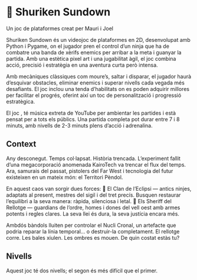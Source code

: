 <h1>🥷 Shuriken Sundown</h1>

Un joc de plataformes creat per Mauri i Joel

Shuriken Sundown és un videojoc de plataformes en 2D, desenvolupat amb Python i Pygame, on el jugador pren el control d’un ninja que ha de combatre una banda de xèrifs enemics per arribar a la meta i guanyar la partida. Amb una estètica pixel art i una jugabilitat àgil, el joc combina acció, precisió i estratègia en una aventura curta però intensa.

Amb mecàniques clàssiques com moure’s, saltar i disparar, el jugador haurà d’esquivar obstacles, eliminar enemics i superar nivells cada vegada més desafiants. El joc inclou una tenda d’habilitats on es poden adquirir millores per facilitar el progrés, oferint així un toc de personalització i progressió estratègica.

El joc , té música extreta de YouTube per ambientar les partides i està pensat per a tots els públics. Una partida completa pot durar entre 7 i 8 minuts, amb nivells de 2-3 minuts plens d’acció i adrenalina.

<h2>Context</h2>

Any desconegut. Temps col·lapsat. Història trencada.
L’experiment fallit d’una megacorporació anomenada KairoTech va trencar el flux del temps. Ara, samurais del passat, pistolers del Far West i tecnologia del futur existeixen en un mateix món: el Territori Pèndol.

En aquest caos van sorgir dues forces:
🥷 El Clan de l’Eclipsi — antics ninjes, adaptats al present, mestres del sigil i del tret precís. Busquen restaurar l’equilibri a la seva manera: ràpida, silenciosa i letal.
🤠 Els Sheriff del Rellotge — guardians de l’ordre, homes i dones del vell oest amb armes potents i regles clares. La seva llei és dura, la seva justícia encara més.

Ambdós bàndols lluiten per controlar el Nucli Cronal, un artefacte que podria reparar la línia temporal... o destruir-la completament.
El rellotge corre. Les bales xiulen. Les ombres es mouen.
De quin costat estàs tu?

<h2>Nivells</h2>

Aquest joc té dos nivells; el segon és més difícil que el primer.

